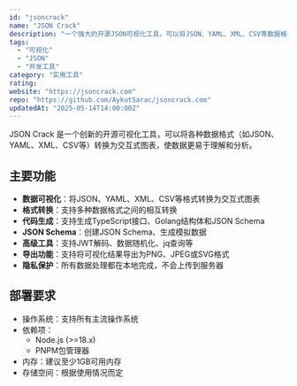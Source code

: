 ```yaml
---
id: "jsoncrack"
name: "JSON Crack"
description: "一个强大的开源JSON可视化工具，可以将JSON、YAML、XML、CSV等数据格式转换为交互式图表"
tags:
  - "可视化"
  - "JSON"
  - "开发工具"
category: "实用工具"
rating: 
website: "https://jsoncrack.com"
repo: "https://github.com/AykutSarac/jsoncrack.com"
updatedAt: "2025-05-14T14:00:00Z"
---
```


JSON Crack 是一个创新的开源可视化工具，可以将各种数据格式（如JSON、YAML、XML、CSV等）转换为交互式图表，使数据更易于理解和分析。

## 主要功能

- **数据可视化**：将JSON、YAML、XML、CSV等格式转换为交互式图表
- **格式转换**：支持多种数据格式之间的相互转换
- **代码生成**：支持生成TypeScript接口、Golang结构体和JSON Schema
- **JSON Schema**：创建JSON Schema、生成模拟数据
- **高级工具**：支持JWT解码、数据随机化、jq查询等
- **导出功能**：支持将可视化结果导出为PNG、JPEG或SVG格式
- **隐私保护**：所有数据处理都在本地完成，不会上传到服务器

## 部署要求

- 操作系统：支持所有主流操作系统
- 依赖项：
  - Node.js (>=18.x)
  - PNPM包管理器
- 内存：建议至少1GB可用内存
- 存储空间：根据使用情况而定 